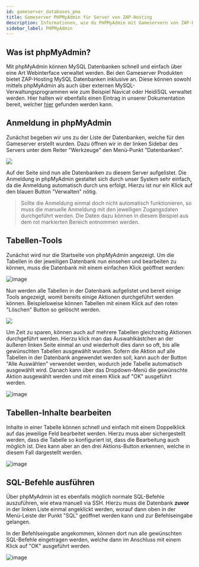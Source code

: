 ```yaml
---
id: gameserver_databases_pma
title: Gameserver PHPMyAdmin für Server von ZAP-Hosting
description: Informationen, wie du PHPMyAdmin mit Gameservern von ZAP-Hosting verwenden kannst, um die Datenbanken zu verwalten - ZAP-Hosting.com Dokumentationen
sidebar_label: PHPMyAdmin
---
```


## Was ist phpMyAdmin?

Mit phpMyAdmin können MySQL Datenbanken schnell und einfach über eine Art Webinterface verwaltet werden.
Bei den Gameserver Produkten bietet ZAP-Hosting MySQL Datenbanken inklusive an. Diese können sowohl mittels phpMyAdmin als auch über externen MySQL-Verwaltungsprogrammen wie zum Beispiel Navicat oder HeidiSQL verwaltet werden. Hier halten wir ebenfalls einen Eintrag in unserer Dokumentation bereit, welcher [hier](https://zap-hosting.com/guides/docs/de/gameserver_database_external_access/) gefunden werden kann.

## Anmeldung in phpMyAdmin

Zunächst begeben wir uns zu der Liste der Datenbanken, welche für den Gameserver erstellt wurden. Dazu öffnen wir in der linken Sidebar des Servers unter dem Reiter "Werkzeuge" den Menü-Punkt "Datenbanken".

![](https://screensaver01.zap-hosting.com/index.php/s/WkEymiJP4ec3StT/preview)

Auf der Seite sind nun alle Datenbanken zu diesem Server aufgelistet. Die Anmeldung in phpMyAdmin gestaltet sich durch unser System sehr einfach, da die Anmeldung automatisch durch uns erfolgt. Hierzu ist nur ein Klick auf den blauen Button "Verwalten" nötig.

> Sollte die Anmeldung einmal doch nicht automatisch funktionieren, so muss die manuelle Anmeldung mit den jeweiligen Zugangsdaten durchgeführt werden.
> Die Daten dazu können in diesem Beispiel aus dem rot markierten Bereich entnommen werden.


## Tabellen-Tools

Zunächst wird nur die Startseite von phpMyAdmin angezeigt. Um die Tabellen in der jeweiligen Datenbank nun einsehen und bearbeiten zu können, muss die Datenbank mit einem einfachen Klick geöffnet werden:

![image](https://user-images.githubusercontent.com/26007280/195381711-178d5900-1c54-465b-9d67-14c1605b8bde.png)

Nun werden alle Tabellen in der Datenbank aufgelistet und bereit einige Tools angezeigt, womit bereits einige Aktionen durchgeführt werden können.
Beispielsweise können Tabellen mit einem Klick auf den roten "Löschen" Button so gelöscht werden.

![](https://screensaver01.zap-hosting.com/index.php/s/ZMxKzHP3BHGYEzf/preview)

Um Zeit zu sparen, können auch auf mehrere Tabellen gleichzeitig Aktionen durchgeführt werden.
Hierzu klick man das Auswahlkästchen an der äußeren linken Seite einmal an und wiederholt dies dann so oft, bis alle gewünschten Tabellen ausgewählt wurden.
Sofern die Aktion auf alle Tabellen in der Datenbank angewendet werden soll, kann auch der Button "Alle Auswählen" verwendet werden, wodurch jede Tabelle automatisch ausgewählt wird. Danach kann über das Dropdown-Menü die gewünschte Aktion ausgewählt werden und mit einem Klick auf "OK" ausgeführt werden.

![image](https://user-images.githubusercontent.com/26007280/195381775-17abbcbf-422b-4740-9038-aa2152605d46.png)

## Tabellen-Inhalte bearbeiten

Inhalte in einer Tabelle können schnell und einfach mit einem Doppelklick auf das jeweilige Feld bearbeitet werden.
Hierzu muss aber sichergestellt werden, dass die Tabelle so konfiguriert ist, dass die Bearbeitung auch möglich ist.
Dies kann aber an den drei Aktions-Button erkennen, welche in diesem Fall dargestellt werden.

![image](https://user-images.githubusercontent.com/26007280/195381812-20810f1d-2c07-4466-8da6-993ac6ed5c4a.png)

## SQL-Befehle ausführen

Über phpMyAdmin ist es ebenfalls möglich normale SQL-Befehle auszuführen, wie etwa manuell via SSH.
Hierzu muss die Datenbank **zuvor** in der linken Liste einmal angeklickt werden, worauf dann oben in der Menü-Leiste der Punkt "SQL" geöffnet werden kann und zur Befehlseingabe gelangen.

In der Befehlseingabe angekommen, können dort nun alle gewünschten SQL-Befehle eingetragen werden, welche dann im Anschluss mit einem Klick auf "OK" ausgeführt werden.

![image](https://user-images.githubusercontent.com/26007280/195381868-597ebfad-5506-43e4-b1e6-32cf9447feb7.png)
